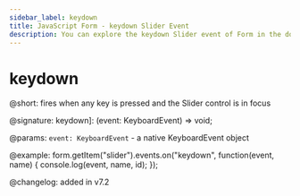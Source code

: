 ```yaml
---
sidebar_label: keydown 
title: JavaScript Form - keydown Slider Event 
description: You can explore the keydown Slider event of Form in the documentation of the DHTMLX JavaScript UI library. Browse developer guides and API reference, try out code examples and live demos, and download a free 30-day evaluation version of DHTMLX Suite 7.
---
```


# keydown

@short: fires when any key is pressed and the Slider control is in focus

@signature: keydown]: (event: KeyboardEvent) => void;

@params:
`event: KeyboardEvent` - a native KeyboardEvent object

@example:
form.getItem("slider").events.on("keydown", function(event, name) {
    console.log(event, name, id);
});

@changelog: added in v7.2
